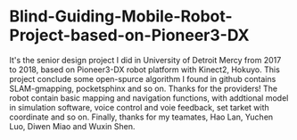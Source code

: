 # Blind-Guiding-Mobile-Robot-Project-based-on-Pioneer3-DX
It's the senior design project I did in University of Detroit Mercy from 2017 to 2018, based on Pioneer3-DX robot platform with Kinect2, Hokuyo. This project conclude some open-spurce algorithm I found in github contains SLAM-gmapping, pocketsphinx and so on. Thanks for the providers! The robot contain basic mapping and navigation functions, with addtional model in simulation software, voice control and voie feedback, set tarket with coordinate and so on. Finally, thanks for my teamates, Hao Lan, Yuchen Luo, Diwen Miao and Wuxin Shen.
